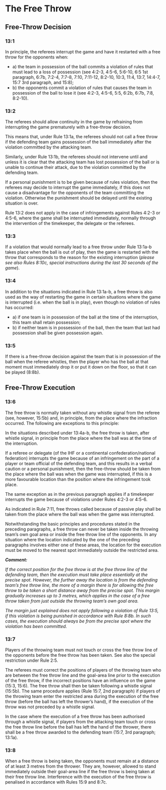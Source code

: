 # The Free Throw

## Free-Throw Decision

### 13:1
In principle, the referees interrupt the game and have it restarted with a free throw for
the opponents when:

- a) the team in possession of the ball commits a violation of rules that must lead to a loss
  of possession (see 4:2-3, 4:5-6, 5:6-10, 6:5 1st paragraph, 6:7b, 7:2-4, 7:7-8, 7:10,
  7:11-12, 8:2-10, 10:3, 11:4, 13:7, 14:4-7, 15:7 3rd paragraph, and 15:8);
- b) the opponents commit a violation of rules that causes the team in possession of the ball
  to lose it (see 4:2-3, 4:5-6, 5:5, 6:2b, 6:7b, 7:8, 8:2-10).

### 13:2
The referees should allow continuity in the game by refraining from interrupting the
game prematurely with a free-throw decision.

This means that, under Rule 13:1a, the referees should not call a free throw if the
defending team gains possession of the ball immediately after the violation committed
by the attacking team.

Similarly, under Rule 13:1b, the referees should not intervene until and unless it is clear
that the attacking team has lost possession of the ball or is unable to continue their
attack, due to the violation committed by the defending team.

If a personal punishment is to be given because of rules violation, then the referees may
decide to interrupt the game immediately, if this does not cause a disadvantage for the
opponents of the team committing the violation. Otherwise the punishment should be
delayed until the existing situation is over.

Rule 13:2 does not apply in the case of infringements against Rules 4:2-3 or 4:5-6,
where the game shall be interrupted immediately, normally through the intervention of
the timekeeper, the delegate or the referees.

### 13:3
If a violation that would normally lead to a free throw under Rule 13:1a-b takes place
when the ball is out of play, then the game is restarted with the throw that corresponds
to the reason for the existing interruption (*please see also Rules 8:10c, special
instructions during the last 30 seconds of the game*).

### 13:4
In addition to the situations indicated in Rule 13:1a-b, a free throw is also used as the
way of restarting the game in certain situations where the game is interrupted (i.e. when
the ball is in play), even though no violation of rules has occurred:

- a) if one team is in possession of the ball at the time of the interruption, this team shall
  retain possession;
- b) if neither team is in possession of the ball, then the team that last had possession shall
  be given possession again.
  
### 13:5
If there is a free-throw decision against the team that is in possession of the ball when
the referee whistles, then the player who has the ball at that moment must immediately
drop it or put it down on the floor, so that it can be played (8:8b).

## Free-Throw Execution

### 13:6
The free throw is normally taken without any whistle signal from the referee (see,
however, 15:5b) and, in principle, from the place where the infraction occurred.
The following are exceptions to this principle:

In the situations described under 13:4a-b, the free throw is taken, after whistle signal, in
principle from the place where the ball was at the time of the interruption.

If a referee or delegate (of the IHF or a continental confederation/national federation)
interrupts the game because of an infringement on the part of a player or team official of
the defending team, and this results in a verbal caution or a personal punishment, then
the free-throw should be taken from the place where the ball was when the game was
interrupted, if this is a more favourable location than the position where the
infringement took place.

The same exception as in the previous paragraph applies if a timekeeper interrupts the
game because of violations under Rules 4:2-3 or 4:5-6.

As indicated in Rule 7:11, free throws called because of passive play shall be taken
from the place where the ball was when the game was interrupted.

Notwithstanding the basic principles and procedures stated in the preceding paragraphs,
a free throw can never be taken inside the throwing team’s own goal area or inside the
free throw line of the opponents. In any situation where the location indicated by the
one of the preceding paragraphs involves either one of these areas, the location for the
execution must be moved to the nearest spot immediately outside the restricted area.

***Comment:***

*If the correct position for the free throw is at the free throw line of the defending team, then
the execution must take place essentially at the precise spot. However, the further away the
location is from the defending team’s free throw line, the more of a margin there is for
allowing the free throw to be taken a short distance away from the precise spot. This margin
gradually increases up to 3 metres, which applies in the case of a free throw taken from just
outside the throwing team’s own goal area.*

*The margin just explained does not apply following a violation of Rule 13:5, if this violation is
being punished in accordance with Rule 8:8b. In such cases, the execution should always be
from the precise spot where the violation has been committed.*

### 13:7
Players of the throwing team must not touch or cross the free throw line of the
opponents before the free throw has been taken. See also the special restriction under
Rule 2:5.

The referees must correct the positions of players of the throwing team who are between
the free throw line and the goal-area line prior to the execution of the free throw, if the
incorrect positions have an influence on the game (15:3, 15:6). The free throw shall
then be taken following a whistle signal (15:5b). The same procedure applies (Rule
15:7, 2nd paragraph) if players of the throwing team enter the restricted area during the
execution of the free throw (before the ball has left the thrower’s hand), if the execution
of the throw was not preceded by a whistle signal.

In the case where the execution of a free throw has been authorised through a whistle
signal, if players from the attacking team touch or cross the free throw line before the
ball has left the hand of the thrower, there shall be a free throw awarded to the
defending team (15:7, 3rd paragraph; 13:1a).

### 13:8
When a free throw is being taken, the opponents must remain at a distance of at least 3
metres from the thrower. They are, however, allowed to stand immediately outside their
goal-area line if the free throw is being taken at their free throw line. Interference with
the execution of the free throw is penalised in accordance with Rules 15:9 and 8:7c.
